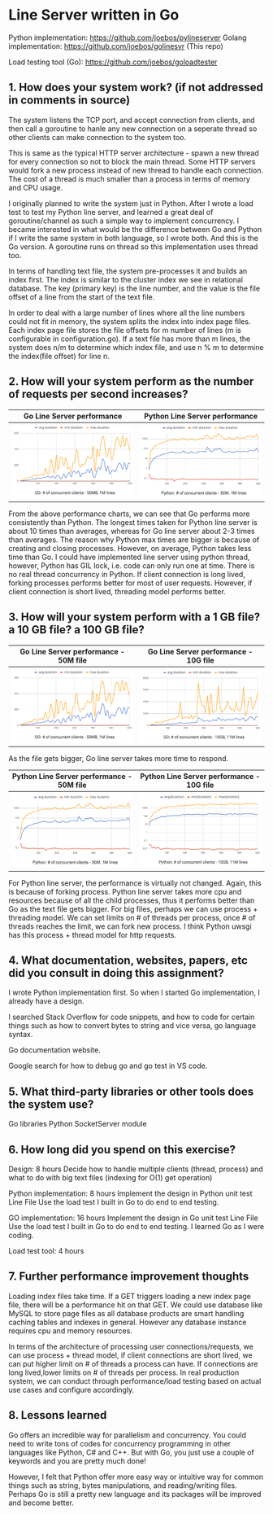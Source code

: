 # Line Server written in Go

Python implementation: https://github.com/joebos/pylineserver
Golang implementation: https://github.com/joebos/golinesvr  (This repo)

Load testing tool (Go): https://github.com/joebos/goloadtester


<h2>1. How does your system work? (if not addressed in comments in source)</h2>

The system listens the TCP port, and accept connection from clients, and then call a goroutine to hanle any new connection on a seperate thread so other clients can make connection to the system too.

This is same as the typical HTTP server architecture - spawn a new thread for every connection so not to block the main thread. Some HTTP servers would fork a new process instead of new thread to handle each connection. The cost of a thread is much smaller than a process in terms of memory and CPU usage.

I originally planned to write the system just in Python. After I wrote a load test to test my Python line server, and learned a great deal of goroutine/channel as such a simple way to implement concurrency. I became interested in what would be the difference between Go and Python if I write the same system in both language, so I wrote both. And this is the Go version. A goroutine runs on thread so this implementation uses thread too.

In terms of handling text file, the system pre-processes it and builds an index first. The index is similar to the cluster index we see in relational database. The key (primary key) is the line number, and the value is the file offset of a line from the start of the text file. 

In order to deal with a large number of lines where all the line numbers could not fit in memory, the system splits the index into index page files. Each index page file stores the file offsets for m number of lines (m is configurable in configuration.go). If a text file has more than m lines, the system does n/m to determine which index file, and use n % m to determine the index(file offset) for line n.

<h2>2. How will your system perform as the number of requests per second increases?</h2>

Go Line Server performance          |  Python Line Server performance
:-------------------------:|:-------------------------:
![Go Line server load test result](https://github.com/joebos/golinesvr/blob/master/GoLineServer50M1M.png)  |  ![Python Line server load test result](https://github.com/joebos/golinesvr/blob/master/PyLineServer50M1M.png)

From the above performance charts, we can see that Go performs more consistently than Python. The longest times taken for Python line server is about 10 times than averages, whereas for Go line server about 2-3 times than averages. The reason why Python max times are bigger is because of creating and closing processes. However, on average, Python takes less time than Go. I could have implemented line server using python thread, however, Python has GIL lock, i.e. code can only run one at time. There is no real thread concurrency in Python.
If client connection is long lived, forking processes performs better for most of user requests. However, if client connection is short lived, threading model performs better.


<h2>3. How will your system perform with a 1 GB file? a 10 GB file? a 100 GB file?</h2>


Go Line Server performance - 50M file         |  Go Line Server performance - 10G file
:-------------------------:|:-------------------------:
![Go Line server load test result](https://github.com/joebos/golinesvr/blob/master/GoLineServer50M1M.png)  |  ![Python Line server load test result](https://github.com/joebos/golinesvr/blob/master/GoLineServer10G11M.png)

As the file gets bigger, Go line server takes more time to respond.

Python Line Server performance - 50M file         |  Python Line Server performance - 10G file
:-------------------------:|:-------------------------:
![Python Line server load test result](https://github.com/joebos/golinesvr/blob/master/PyLineServer50M1M.png)  |  ![Python Line server load test result](https://github.com/joebos/golinesvr/blob/master/PyLineServer10G11M.png)

For Python line server, the performance is virtually not changed. Again, this is because of forking process. Python line server takes more cpu and resources because of all the child processes, thus it performs better than Go as the text file gets bigger.
For big files, perhaps we can use process + threading model. We can set limits on # of threads per process, once # of threads reaches the limit, we can fork new process. I think Python uwsgi has this process + thread model for http requests.


<h2>4. What documentation, websites, papers, etc did you consult in doing this assignment?</h2>

I wrote Python implementation first. So when I started Go implementation, I already have a design.

I searched Stack Overflow for code snippets, and how to code for certain things such as how to convert bytes to string and vice versa, go language syntax.

Go documentation website.

Google search for how to debug go and go test in VS code.

<h2>5. What third-party libraries or other tools does the system use?</h2>

Go libraries
Python SocketServer module

<h2>6. How long did you spend on this exercise?</h2>

Design: 8 hours
   Decide how to handle multiple clients (thread, process) and what to do with big text files (indexing for O(1) get operation)

Python implementation: 8 hours
   Implement the design in Python
   unit test Line File
   Use the load test I built in Go to do end to end testing.

GO implementation: 16 hours
   Implement the design in Go
   unit test Line File
   Use the load test I built in Go to do end to end testing. 
   I learned Go as I were coding.

Load test tool: 4 hours

<h2> 7. Further performance improvement thoughts </h2>
  
Loading index files take time. If a GET triggers loading a new index page file, there will be a performance hit on that GET. We could use database like MySQL to store page files as all database products are smart handling caching tables and indexes in general. However any database instance requires cpu and memory resources.

In terms of the architecture of processing user connections/requests, we can use process + thread model, if client connections are short lived, we can put higher limit on # of threads a process can have. If connections are long lived,lower limits on # of threads per process. In real production system, we can conduct through performance/load testing based on actual use cases and configure accordingly.

<h2> 8. Lessons learned </h2>

Go offers an incredible way for parallelism and concurrency. You could need to write tons of codes for concurrency programming in other languages like Python, C# and C++. But with Go, you just use a couple of keywords and you are pretty much done!

However, I felt that Python offer more easy way or intuitive way for common things such as string, bytes manipulations, and reading/writing files. Perhaps Go is still a pretty new language and its packages will be improved and become better.
